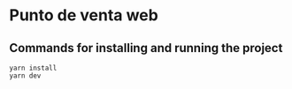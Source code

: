 # Punto de venta web

## Commands for installing and running the project
```
yarn install
yarn dev
```